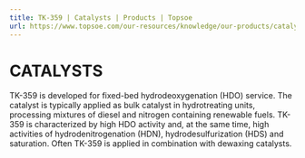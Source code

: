 ```yaml
---
title: TK-359 | Catalysts | Products | Topsoe
url: https://www.topsoe.com/our-resources/knowledge/our-products/catalysts/tk-359#main-content
---
```


# CATALYSTS

TK-359 is developed for fixed-bed hydrodeoxygenation (HDO) service. The catalyst is typically applied as bulk catalyst in hydrotreating units, processing mixtures of diesel and nitrogen containing renewable fuels. TK-359 is characterized by high HDO activity and, at the same time, high activities of hydrodenitrogenation (HDN), hydrodesulfurization (HDS) and saturation. Often TK-359 is applied in combination with dewaxing catalysts.